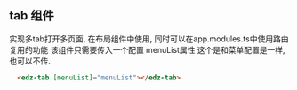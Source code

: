 ## tab 组件
 实现多tab打开多页面, 在布局组件中使用, 同时可以在app.modules.ts中使用路由复用的功能
 该组件只需要传入一个配置 menuList属性 这个是和菜单配置是一样, 也可以不传.

```html
  <edz-tab [menuList]="menuList"></edz-tab>
```
